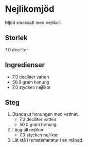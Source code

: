 # Nejlikomjöd
Mjöd smaksatt med nejlikor.

## Storlek
7.0 deciliter 

## Ingredienser
- 7.0 deciliter vatten
- 50.0 gram honung
- 7.0 stycken nejlikor

## Steg
1. Blanda ut honungen med vattnet.
    - 7.0 deciliter vatten
    - 50.0 gram honung
2. Lägg till nejlikor
    - 7.0 stycken nejlikor
3. Låt stå i rumstemeratur i en månad.
